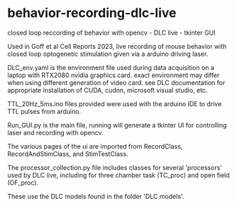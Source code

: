 # behavior-recording-dlc-live
 closed loop reccording of behavior with opencv - DLC live - tkinter GUI

Used in Goff et al Cell Reports 2023, live recording of mouse behavior with closed loop optogenetic stimulation given via a arduino driving laser.

DLC_env.yaml is the environment file used during data acquisition on a laptop with RTX2080 nvidia graphics card. exact environment may differ when using different generation of video card.
see DLC documentation for appropriate installation of CUDA, cudnn, microsoft visual studio, etc. 

TTL_20Hz_5ms.ino files provided were used with the arduino IDE to drive TTL pulses from arduino. 

Run_GUI.py is the main  file, running will generate a tkinter UI for controlling laser and recording with opencv. 

The various pages of the ui are imported from RecordClass, RecordAndStimClass, and StimTestClass. 

The processor_collection.py file includes classes for several 'processors' used by DLC live, including for three chamber task (TC_proc) and open field (OF_proc).

These use the DLC models found in the folder 'DLC models'.


 
